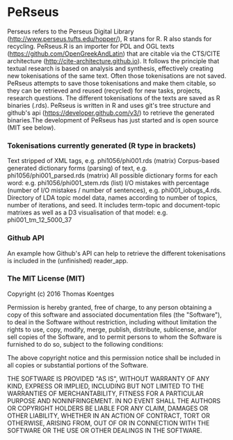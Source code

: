 # PeRseus

Perseus refers to the Perseus Digital Library (http://www.perseus.tufts.edu/hopper/), R stans for R. R also stands for recycling. PeRseus.R is an importer for PDL and OGL texts (https://github.com/OpenGreekAndLatin) that are citable via the CTS/CITE architecture (http://cite-architecture.github.io). It follows the principle that textual research is based on analysis and synthesis, effectively creating new tokenisations of the same text. Often those tokenisations are not saved. PeRseus attempts to save those tokenisations and make them citable, so they can be retrieved and reused (recycled) for new tasks, projects, research questions. The different tokenisations of the texts are saved as R binaries (.rds). PeRseus is written in R and uses git's tree structure and github's api (https://developer.github.com/v3/) to retrieve the generated binaries.The development of PeRseus has just started and is open source (MIT see below).

### Tokenisations currently generated (R type in brackets)

Text stripped of XML tags, e.g. phi1056/phi001.rds (matrix)
Corpus-based generated dictionary forms (parsing) of text, e.g. phi1056/phi001_parsed.rds (matrix)
All possible dictionary forms for each word: e.g. phi1056/phi001_stem.rds (list)
I/O mistakes with percentage (number of I/O mistakes / number of sentences), e.g. phi001_iobugs_4.rds.
Directory of LDA topic model data, names according to number of topics, number of iterations, and seed. It includes term-topic and document-topic matrixes as well as a D3 visualisation of that model: e.g. phi001_tm_12_5000_37

### Github API

An example how Github's API can help to retrieve the different tokenisations is included in the (unfinished) reader_app.

### The MIT License (MIT)
Copyright (c) 2016 Thomas Koentges

Permission is hereby granted, free of charge, to any person obtaining a copy of this software and associated documentation files (the "Software"), to deal in the Software without restriction, including without limitation the rights to use, copy, modify, merge, publish, distribute, sublicense, and/or sell copies of the Software, and to permit persons to whom the Software is furnished to do so, subject to the following conditions:

The above copyright notice and this permission notice shall be included in all copies or substantial portions of the Software.

THE SOFTWARE IS PROVIDED "AS IS", WITHOUT WARRANTY OF ANY KIND, EXPRESS OR IMPLIED, INCLUDING BUT NOT LIMITED TO THE WARRANTIES OF MERCHANTABILITY, FITNESS FOR A PARTICULAR PURPOSE AND NONINFRINGEMENT. IN NO EVENT SHALL THE AUTHORS OR COPYRIGHT HOLDERS BE LIABLE FOR ANY CLAIM, DAMAGES OR OTHER LIABILITY, WHETHER IN AN ACTION OF CONTRACT, TORT OR OTHERWISE, ARISING FROM, OUT OF OR IN CONNECTION WITH THE SOFTWARE OR THE USE OR OTHER DEALINGS IN THE SOFTWARE.

